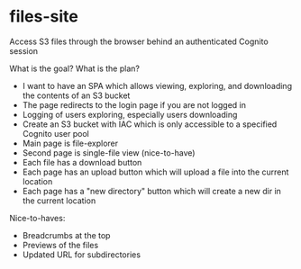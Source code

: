 # files-site
Access S3 files through the browser behind an authenticated Cognito session


What is the goal? What is the plan?
* I want to have an SPA which allows viewing, exploring, and downloading the contents of an S3 bucket
* The page redirects to the login page if you are not logged in
* Logging of users exploring, especially users downloading
* Create an S3 bucket with IAC which is only accessible to a specified Cognito user pool
* Main page is file-explorer
* Second page is single-file view (nice-to-have)
* Each file has a download button
* Each page has an upload button which will upload a file into the current location
* Each page has a "new directory" button which will create a new dir in the current location

Nice-to-haves:
* Breadcrumbs at the top
* Previews of the files
* Updated URL for subdirectories